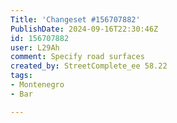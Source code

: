 ```yaml
---
Title: 'Changeset #156707882'
PublishDate: 2024-09-16T22:30:46Z
id: 156707882
user: L29Ah
comment: Specify road surfaces
created_by: StreetComplete_ee 58.22
tags:
- Montenegro
- Bar

---
```

